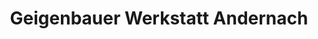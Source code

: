 ---
title: "Geigenbauer Werkstatt Andernach"
url: /freiburg-im-breisgau/geigenbauer-werkstatt-andernach/
shop: Instrumente
---